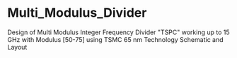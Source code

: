 # Multi_Modulus_Divider
Design of Multi Modulus Integer Frequency Divider "TSPC" working up to 15 GHz with Modulus [50-75] using TSMC 65 nm Technology
Schematic and Layout
